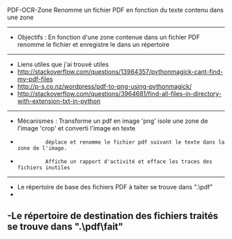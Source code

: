PDF-OCR-Zone
Renomme un fichier PDF en fonction du texte contenu dans une zone

--------------------------------------------------------------------------------------------------------------------------
- Objectifs  : En fonction d'une zone contenue dans un fichier PDF renomme le fichier et enregistre le dans un répertoire
--------------------------------------------------------------------------------------------------------------------------
- Liens utiles que j'ai trouvé utiles
- http://stackoverflow.com/questions/13984357/pythonmagick-cant-find-my-pdf-files
- http://p-s.co.nz/wordpress/pdf-to-png-using-pythonmagick/
- http://stackoverflow.com/questions/3964681/find-all-files-in-directory-with-extension-txt-in-python
--------------------------------------------------------------------------------------------------------------------------
- Mécanismes : Transforme un pdf en image 'png' isole une zone de l'image 'crop' et converti l'image en texte
-              déplace et renomme le fichier pdf suivant le texte dans la zone de l'image. 
-              Affiche un rapport d'activité et efface les traces des fichiers inutiles
--------------------------------------------------------------------------------------------------------------------------
- Le répertoire de base des fichiers PDF à taiter se trouve dans ".\pdf"
-
-Le répertoire de destination des fichiers traités se trouve dans ".\pdf\fait"
--------------------------------------------------------------------------------------------------------------------------
